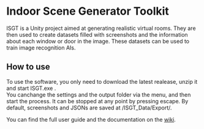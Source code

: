 # Indoor Scene Generator Toolkit

ISGT is a Unity project aimed at generating realistic virtual rooms. They are then used to create datasets filled with screenshots and the information about each window or door in the image. These datasets can be used to train image recognition AIs. 

## How to use 

To use the software, you only need to download the latest realease, unzip it and start ISGT.exe .<br>
You canchange the settings and the output folder via the menu, and then start the process. It can be stopped at any point by pressing escape.
By default, screenshots and JSONs are saved at /ISGT_Data/Export/.

You can find the full user guide and the documentation on the [wiki](https://numediart.github.io/ISGT_wiki/). 
